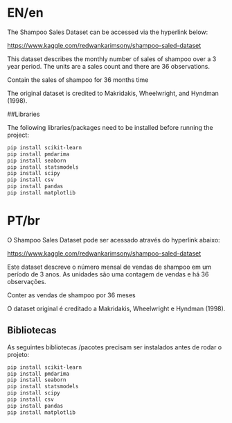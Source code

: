 # EN/en

The Shampoo Sales Dataset can be accessed via the hyperlink below:

https://www.kaggle.com/redwankarimsony/shampoo-saled-dataset

This dataset describes the monthly number of sales of shampoo over a 3 year period. The units are a sales count and there are 36 observations.

Contain the sales of shampoo for 36 months time

The original dataset is credited to Makridakis, Wheelwright, and Hyndman (1998).

##Libraries

The following libraries/packages need to be installed before running the project:

```bash
pip install scikit-learn
pip install pmdarima
pip install seaborn
pip install statsmodels
pip install scipy
pip install csv
pip install pandas
pip install matplotlib
```


# PT/br

O Shampoo Sales Dataset pode ser acessado através do hyperlink abaixo:

https://www.kaggle.com/redwankarimsony/shampoo-saled-dataset

Este dataset descreve o número mensal de vendas de shampoo em um período de 3 anos. As unidades são uma contagem de vendas e há 36 observações.

Conter as vendas de shampoo por 36 meses

O dataset original é creditado a Makridakis, Wheelwright e Hyndman (1998).

## Bibliotecas

As seguintes bibliotecas /pacotes precisam ser instalados antes de rodar o projeto:

```bash
pip install scikit-learn
pip install pmdarima
pip install seaborn
pip install statsmodels
pip install scipy
pip install csv
pip install pandas
pip install matplotlib
```

